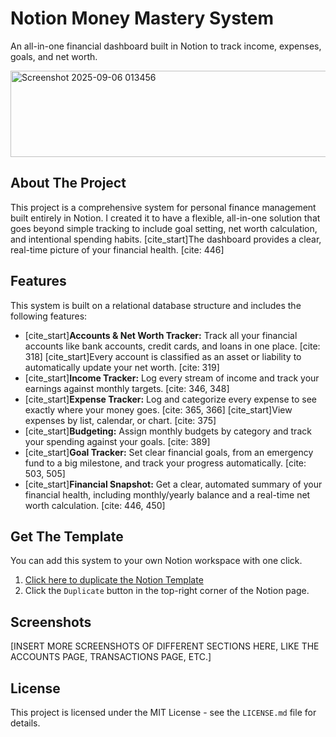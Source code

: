 # Notion Money Mastery System

An all-in-one financial dashboard built in Notion to track income, expenses, goals, and net worth.

<img width="752" height="138" alt="Screenshot 2025-09-06 013456" src="https://github.com/user-attachments/assets/09c79d87-d7da-41ec-b9a6-c6d3c2f4d17b" />


## About The Project

This project is a comprehensive system for personal finance management built entirely in Notion. I created it to have a flexible, all-in-one solution that goes beyond simple tracking to include goal setting, net worth calculation, and intentional spending habits. [cite_start]The dashboard provides a clear, real-time picture of your financial health. [cite: 446]

## Features

This system is built on a relational database structure and includes the following features:

* [cite_start]**Accounts & Net Worth Tracker:** Track all your financial accounts like bank accounts, credit cards, and loans in one place. [cite: 318] [cite_start]Every account is classified as an asset or liability to automatically update your net worth. [cite: 319]
* [cite_start]**Income Tracker:** Log every stream of income and track your earnings against monthly targets. [cite: 346, 348]
* [cite_start]**Expense Tracker:** Log and categorize every expense to see exactly where your money goes. [cite: 365, 366] [cite_start]View expenses by list, calendar, or chart. [cite: 375]
* [cite_start]**Budgeting:** Assign monthly budgets by category and track your spending against your goals. [cite: 389]
* [cite_start]**Goal Tracker:** Set clear financial goals, from an emergency fund to a big milestone, and track your progress automatically. [cite: 503, 505]
* [cite_start]**Financial Snapshot:** Get a clear, automated summary of your financial health, including monthly/yearly balance and a real-time net worth calculation. [cite: 446, 450]

## Get The Template

You can add this system to your own Notion workspace with one click.

1. [Click here to duplicate the Notion Template](https://sore-index-9ec.notion.site/Money-Mastery-Dashboard-265b951579d08055b3f7f8a6299edbc6?source=copy_link)
2.  Click the `Duplicate` button in the top-right corner of the Notion page.

## Screenshots

[INSERT MORE SCREENSHOTS OF DIFFERENT SECTIONS HERE, LIKE THE ACCOUNTS PAGE, TRANSACTIONS PAGE, ETC.]

## License

This project is licensed under the MIT License - see the `LICENSE.md` file for details.
